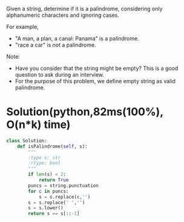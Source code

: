 Given a string, determine if it is a palindrome, considering only alphanumeric characters and ignoring cases.

For example,
* "A man, a plan, a canal: Panama" is a palindrome.
* "race a car" is not a palindrome.

Note:

* Have you consider that the string might be empty? This is a good question to ask during an interview.
* For the purpose of this problem, we define empty string as valid palindrome.

# Solution(python,82ms(100%), O(n*k) time)
```python
class Solution:
    def isPalindrome(self, s):
        """
        :type s: str
        :rtype: bool
        """
        if len(s) < 2:
            return True
        puncs = string.punctuation 
        for c in puncs:
            s = s.replace(c,'')
        s = s.replace(' ','')
        s = s.lower()
        return s == s[::-1]
```
